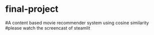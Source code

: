 # final-project
#A content based movie recommender system using cosine similarity
#please watch the screencast of steamlit
